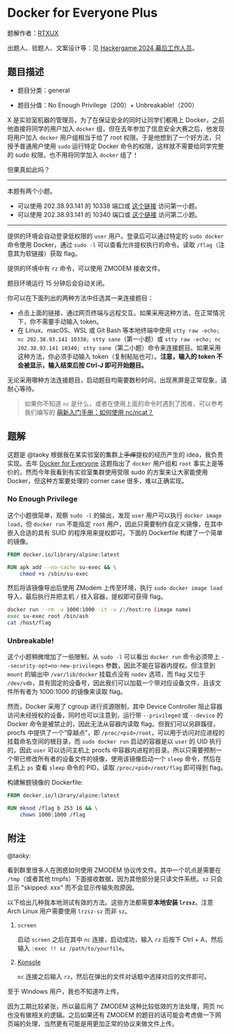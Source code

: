 # Docker for Everyone Plus

题解作者：[RTXUX](https://github.com/RTXUX)

出题人、验题人、文案设计等：见 [Hackergame 2024 幕后工作人员](https://hack.lug.ustc.edu.cn/credits/)。

## 题目描述

- 题目分类：general

- 题目分值：No Enough Privilege（200）+ Unbreakable!（200）

X 是实验室机器的管理员，为了在保证安全的同时让同学们都用上 Docker，之前他直接将同学的用户加入 `docker` 组，但在去年参加了信息安全大赛之后，他发现将用户加入 `docker` 用户组相当于给了 root 权限。于是他想到了一个好方法，只授予普通用户使用 `sudo` 运行特定 Docker 命令的权限，这样就不需要给同学完整的 sudo 权限，也不用将同学加入 `docker` 组了！

但果真如此吗？

---

本题有两个小题。

- 可以使用 202.38.93.141 的 10338 端口或 [这个链接](http://202.38.93.141:10339/?token={token}) 访问第一小题。
- 可以使用 202.38.93.141 的 10340 端口或 [这个链接](http://202.38.93.141:10341/?token={token}) 访问第二小题。

---

提供的环境会自动登录低权限的 `user` 用户。登录后可以通过特定的 `sudo docker` 命令使用 Docker，通过 `sudo -l` 可以查看允许提权执行的命令。读取 `/flag`（注意其为软链接）获取 flag。

提供的环境中有 `rz` 命令，可以使用 ZMODEM 接收文件。

题目环境运行 15 分钟后会自动关闭。

你可以在下面列出的两种方法中任选其一来连接题目：

- 点击上面的链接，通过网页终端与远程交互。如果采用这种方法，在正常情况下，你不需要手动输入 token。
- 在 Linux、macOS、WSL 或 Git Bash 等本地终端中使用 `stty raw -echo; nc 202.38.93.141 10338; stty sane`（第一小题）或 `stty raw -echo; nc 202.38.93.141 10340; stty sane`（第二小题）命令来连接题目。如果采用这种方法，你必须手动输入 token（复制粘贴也可）。**注意，输入的 token 不会被显示，输入结束后按 Ctrl-J 即可开始题目。**

无论采用哪种方法连接题目，启动题目均需要数秒时间，出现黑屏是正常现象，请耐心等待。

> 如果你不知道 `nc` 是什么，或者在使用上面的命令时遇到了困难，可以参考我们编写的 [萌新入门手册：如何使用 nc/ncat？](https://lug.ustc.edu.cn/planet/2019/09/how-to-use-nc/)

## 题解

这题是 @taoky 根据我在某实验室的集群上~~手痒~~提权的经历产生的 idea，我负责实现。去年 [Docker for Everyone](https://github.com/USTC-Hackergame/hackergame2023-writeups/blob/master/official/Docker%20for%20Everyone/README.md) 这题指出了 `docker` 用户组和 `root` 事实上是等价的，然而今年我看到有实验室集群使用受限 sudo 的方案来让大家能使用 Docker，但这种方案要处理的 corner case 很多，难以正确实现。

### No Enough Privilege

这个小题很简单，观察 `sudo -l` 的输出，发现 `user` 用户可以执行 `docker image load`，但 `docker run` 不能指定 `root` 用户，因此只需要制作自定义镜像，在其中嵌入合适的具有 SUID 的程序用来提权即可。下面的 Dockerfile 构建了一个简单的镜像。

```Dockerfile
FROM docker.io/library/alpine:latest

RUN apk add --no-cache su-exec && \
    chmod +s /sbin/su-exec
```

然后将该镜像导出后使用 ZModem 上传至环境，执行 `sudo docker image load` 导入，最后执行并把主机 `/` 挂入容器，提权即可获得 flag。

```sh
docker run --rm -u 1000:1000 -it -v /:/host:ro (image name)
exec su-exec root /bin/ash
cat /host/flag
```

### Unbreakable!

这个小题稍微增加了一些限制，从 `sudo -l` 可以看出 `docker run` 命令必须带上 `--security-opt=no-new-privileges` 参数，因此不能在容器内提权。但注意到 `mount` 的输出中 `/var/lib/docker` 挂载点没有 `nodev` 选项，而 flag 又位于 `/dev/vdb`，具有固定的设备号，因此我们可以加载一个带对应设备文件，且该文件所有者为 1000:1000 的镜像来读取 flag。

然而，Docker 采用了 cgroup 进行资源限制，其中 Device Controller 阻止容器访问未经授权的设备，同时也可以注意到，运行带 `--privileged` 或 `--device` 的 Docker 命令是被禁止的，因此无法从容器内读取 flag。但我们可以另辟蹊径，procfs 中提供了一个“穿越点”，即 `/proc/<pid>/root`，可以用于访问对应进程的挂载命名空间的根目录，而 `sudo docker run` 启动的容器是以 `user` 的 UID 执行的，因此 `user` 可以访问主机上 procfs 中容器内进程的目录。所以只需要预制一个带已修改所有者的设备文件的镜像，使用该镜像启动一个 `sleep` 命令，然后在主机上 `ps` 查看 `sleep` 命令的 PID，读取 `/proc/<pid>/root/flag` 即可得到 flag。

构建解题镜像的 Dockerfile:

```Dockerfile
FROM docker.io/library/alpine:latest

RUN mknod /flag b 253 16 && \
    chown 1000:1000 /flag
```

## 附注

@taoky:

看到群里很多人在困惑如何使用 ZMODEM 协议传文件。其中一个坑点是需要在 `/tmp`（或者其他 tmpfs）下面接收数据，因为其他部分是只读文件系统。`sz` 只会显示 "skipped: xxx" 而不会显示传输失败原因。

以下给出几种我本地测试有效的方法。这些方法都需要**本地安装 `lrzsz`**。注意 Arch Linux 用户需要使用 `lrzsz-sz` 而非 `sz`。

1. `screen`

    启动 `screen` 之后在其中 `nc` 连接，启动成功，输入 `rz` 后按下 Ctrl + A，然后输入 `:exec !! sz /path/to/yourfile`。

2. [Konsole](https://apps.kde.org/zh-cn/konsole/)

    `nc` 连接之后输入 `rz`，然后在弹出的文件对话框中选择对应的文件即可。

至于 Windows 用户，我也不知道咋上传。

因为工期比较紧张，所以最后用了 ZMODEM 这种比较低效的方法处理，网页 nc 也没有做相关的逻辑。之后如果还有 ZMODEM 的题目的话可能会考虑做一下网页端的处理，当然更有可能是用更加正常的协议来做文件上传。
